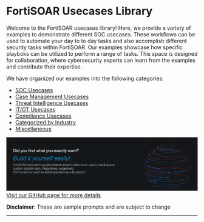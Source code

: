 
# FortiSOAR Usecases Library

Welcome to the FortiSOAR usecases library! Here, we provide a variety of examples to demonstrate different SOC usecases. These workflows can be used to automate your day to to day tasks and also accomplish different security tasks within FortiSOAR. Our examples showcase how specific playboks can be utilized to perform a range of tasks. This space is designed for collaboration, where cybersecurity experts can learn from the examples and contribute their expertise.


We have organized our examples into the following categories:

- [SOC Usecases](./docs/soc-usecases.md)
- [Case Management Usecases](./docs/case-management-usecases.md)
- [Threat Intelligence Usecases](./docs/threat-intelligence-usecases.md)
- [IT/OT Usecases](./docs/itot-usecases.md)
- [Compliance Usecases](./docs/compliance-usecases.md)
- [Categorized by Industry](./docs/categorized-by-industry-usecases.md)
- [Miscellaneous](./docs/miscellaneous.md)
  

![Build Your Content Logo](./docs/res/build-it-yourself.png)
[Visit our GitHub page for more details](https://github.com/fortinet-fortisoar/how-tos) 


**Disclaimer**: These are sample prompts and are subject to change
***
